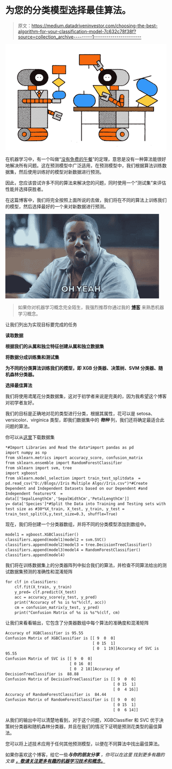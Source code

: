 # 为您的分类模型选择最佳算法。

> 原文：<https://medium.datadriveninvestor.com/choosing-the-best-algorithm-for-your-classification-model-7c632c78f38f?source=collection_archive---------1----------------------->

![](img/f0abe64e184f023eaae8f907e06117b2.png)

在机器学习中，有一个叫做“[没有免费的午餐](http://www.no-free-lunch.org/)”的定理，意思是没有一种算法能很好地解决所有问题。这在预测模型中广泛适用，在预测模型中，我们根据算法训练数据集，然后使用训练好的模型对新数据进行预测。

因此，您应该尝试许多不同的算法来解决您的问题，同时使用一个“测试集”来评估性能并选择获胜者。

在这篇博客中，我们将完全按照上面所说的去做，我们将在不同的算法上训练我们的模型，然后选择最好的一个来对新数据进行预测。

![](img/871d992e2ff02ddd3c1a3b1e3077017a.png)

> 如果你对机器学习概念完全陌生，我强烈推荐你通过我的 [**博客**](https://link.medium.com/OupfnHV3OS) 来熟悉机器学习概念。

让我们列出为实现目标要完成的任务

**读取数据**

**根据我们的从属和独立特征创建从属和独立数据集**

**将数据分成训练集和测试集**

**为不同的分类算法训练我们的模型，即 XGB 分类器、决策树、SVM 分类器、随机森林分类器。**

**选择最佳算法**

我们将使用鸢尾花分类数据集，这对于初学者来说是完美的，因为我希望这个博客对初学者友好。

我们的目标是正确地对花的类型进行分类，根据其属性，花可以是 setosa、versicolor、virginica 类型，即我们数据集中的 ***物种*** 列，我们还将确定最适合此问题的算法。

你可以从[这里](https://www.kaggle.com/uciml/iris/version/2)下载数据集

```
*#Import Libraries and Read the data*import pandas as pd 
import numpy as np
from sklearn.metrics import accuracy_score, confusion_matrix
from sklearn.ensemble import RandomForestClassifier
from sklearn import svm, tree
import xgboost
from sklearn.model_selection import train_test_splitdata  =  pd.read_csv("D://Blogs//Iris Multiple Algo//Iris.csv")*#Create Dependent and Independent Datasets based on our Dependent #and Independent features*X  = data[['SepalLengthCm','SepalWidthCm','PetalLengthCm']]
y= data['Species']*#Split the Data into Training and Testing sets with test size as #30*%X_train, X_test, y_train, y_test = train_test_split(X,y,test_size=0.3, shuffle=True)
```

现在，我们将创建一个分类器数组，并将不同的分类模型添加到数组中。

```
model1 = xgboost.XGBClassifier()
classifiers.append(model1)model2 = svm.SVC()
classifiers.append(model2)model3 = tree.DecisionTreeClassifier()
classifiers.append(model3)model4 = RandomForestClassifier()
classifiers.append(model4)
```

我们将在训练数据集上的分类器阵列中拟合我们的算法，并检查不同算法给出的测试数据集预测的准确性和混淆矩阵

```
for clf in classifiers:
    clf.fit(X_train, y_train)
    y_pred= clf.predict(X_test)
    acc = accuracy_score(y_test, y_pred)
    print("Accuracy of %s is %s"%(clf, acc))
    cm = confusion_matrix(y_test, y_pred)
    print("Confusion Matrix of %s is %s"%(clf, cm)
```

让我们来看看输出，它包含了分类器数组中每个算法的准确度和混淆矩阵

```
Accuracy of XGBClassifier is 95.55
Confusion Matrix of XGBClassifier is [[ 9  0  0]
                                      [ 0 15  1]
                                      [ 0  1 19]]Accuracy of SVC is 95.55
Confusion Matrix of SVC is [[ 9  0  0]
                            [ 0 16  0]
                            [ 0  2 18]]Accuracy of DecisionTreeClassifier is  88.88
Confusion Matrix of DecisionTreeClassifier is [[ 9  0  0]
                                               [ 0 15  1]
                                               [ 0  4 16]]
Accuracy of RandomForestClassifier is  84.44
Confusion Matrix of RandomForestClassifier is [[ 9  0  0]
                                               [ 0 15  1]
                                               [ 0  6 14]]
```

从我们的输出中可以清楚地看到，对于这个问题，XGBClassifier 和 SVC 优于决策树分类器和随机森林分类器，并且在我们的情况下证明是预测花类型的最佳算法。

您可以将上述技术应用于任何其他预测模型，以便在不同算法中找出最佳算法。

如果你喜欢这个博客，给它一些****与你的朋友分享*** ，你可以在这里 找到更多有趣的文章 [**，敬请关注更多有趣的机器学习技术和概念。**](https://medium.com/search?q=Rahil%20Hussain%20Shaikh)*